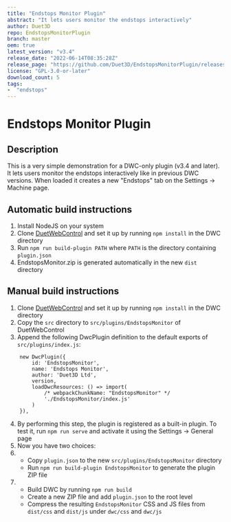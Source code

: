 ```yaml
---
title: "Endstops Monitor Plugin"
abstract: "It lets users monitor the endstops interactively"
author: Duet3D
repo: EndstopsMonitorPlugin
branch: master
oem: true
latest_version: "v3.4"
release_date: "2022-06-14T08:35:28Z"
release_page: "https://github.com/Duet3D/EndstopsMonitorPlugin/releases/tag/v3.4"
license: "GPL-3.0-or-later"
download_count: 5
tags:
-  "endstops"
---
```

# Endstops Monitor Plugin

## Description

This is a very simple demonstration for a DWC-only plugin (v3.4 and later). It lets users monitor the endstops interactively like in previous DWC versions. When loaded it creates a new "Endstops" tab on the Settings -> Machine page.

## Automatic build instructions

1. Install NodeJS on your system
2. Clone [DuetWebControl](https://github.com/Duet3D/DuetWebControl) and set it up by running `npm install` in the DWC directory
3. Run `npm run build-plugin PATH` where `PATH` is the directory containing `plugin.json`
4. EndstopsMonitor.zip is generated automatically in the new `dist` directory

## Manual build instructions

1. Clone [DuetWebControl](https://github.com/Duet3D/DuetWebControl) and set it up by running `npm install` in the DWC directory
2. Copy the `src` directory to `src/plugins/EndstopsMonitor` of DuetWebControl
3. Append the following DwcPlugin definition to the default exports of `src/plugins/index.js`:
```
	new DwcPlugin({
		id: 'EndstopsMonitor',
		name: 'Endstops Monitor',
		author: 'Duet3D Ltd',
		version,
		loadDwcResources: () => import(
			/* webpackChunkName: "EndstopsMonitor" */
			'./EndstopsMonitor/index.js'
		)
	}),
```
4. By performing this step, the plugin is registered as a built-in plugin. To test it, run `npm run serve` and activate it using the Settings -> General page
5. Now you have two choices:
6. - Copy `plugin.json` to the new `src/plugins/EndstopsMonitor` directory
   - Run `npm run build-plugin EndstopsMonitor` to generate the plugin ZIP file
7. - Build DWC by running `npm run build`
   - Create a new ZIP file and add `plugin.json` to the root level
   - Compress the resulting `EndstopsMonitor` CSS and JS files from `dist/css` and `dist/js` under `dwc/css` and `dwc/js`
